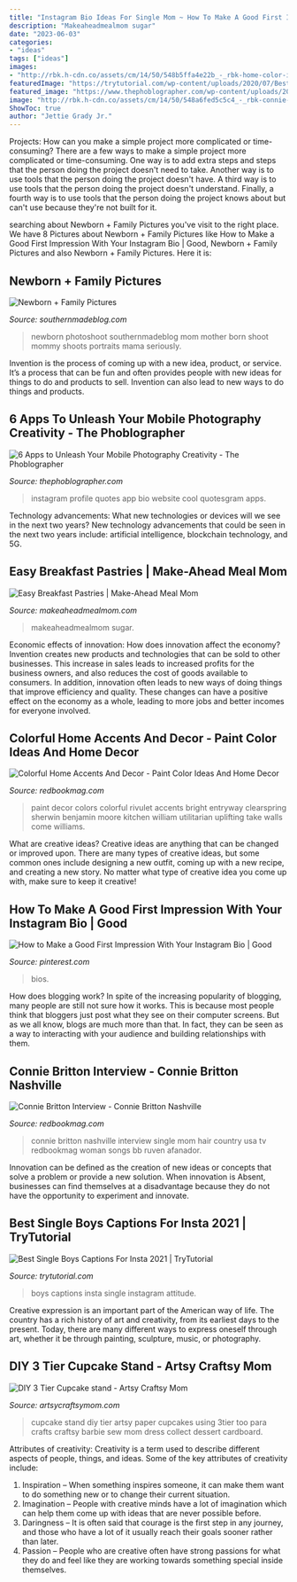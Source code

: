 ```yaml
---
title: "Instagram Bio Ideas For Single Mom ~ How To Make A Good First Impression With Your Instagram Bio"
description: "Makeaheadmealmom sugar"
date: "2023-06-03"
categories:
- "ideas"
tags: ["ideas"]
images:
- "http://rbk.h-cdn.co/assets/cm/14/50/548b5ffa4e22b_-_rbk-home-color-ideas-0713-1-xln.jpg"
featuredImage: "https://trytutorial.com/wp-content/uploads/2020/07/Best-Instagram-Attitude-Captions-For-Boys-2020-4-min.jpg"
featured_image: "https://www.thephoblographer.com/wp-content/uploads/2013/06/Instagram.jpg"
image: "http://rbk.h-cdn.co/assets/cm/14/50/548a6fed5c5c4_-_rbk-connie-britton-cover-7-s2.jpg"
ShowToc: true
author: "Jettie Grady Jr."
---
```



Projects: How can you make a simple project more complicated or time-consuming?
There are a few ways to make a simple project more complicated or time-consuming. One way is to add extra steps and steps that the person doing the project doesn't need to take. Another way is to use tools that the person doing the project doesn't have. A third way is to use tools that the person doing the project doesn't understand. Finally, a fourth way is to use tools that the person doing the project knows about but can't use because they're not built for it.

	

		
searching about Newborn + Family Pictures you've visit to the right place. We have 8 Pictures about Newborn + Family Pictures like How to Make a Good First Impression With Your Instagram Bio | Good, Newborn + Family Pictures and also Newborn + Family Pictures. Here it is:
		
    
## Newborn + Family Pictures

<img loading=lazy src="http://southernmadeblog.com/wp-content/uploads/IMG_0999.jpg" onerror="this.onerror=null;this.src='https://tse2.mm.bing.net/th?id=OIP.P_YQK5C7ev9Y1E72KdZapwHaLH&amp;pid=15.1';" alt="Newborn + Family Pictures">

_Source: southernmadeblog.com_

>newborn photoshoot southernmadeblog mom mother born shoot mommy shoots portraits mama seriously. 

	

Invention is the process of coming up with a new idea, product, or service. It’s a process that can be fun and often provides people with new ideas for things to do and products to sell. Invention can also lead to new ways to do things and products.

    
## 6 Apps To Unleash Your Mobile Photography Creativity - The Phoblographer

<img loading=lazy src="https://www.thephoblographer.com/wp-content/uploads/2013/06/Instagram.jpg" onerror="this.onerror=null;this.src='https://tse4.mm.bing.net/th?id=OIP.T93dOSHd5HIXFkDBUEPk6gAAAA&amp;pid=15.1';" alt="6 Apps to Unleash Your Mobile Photography Creativity - The Phoblographer">

_Source: thephoblographer.com_

>instagram profile quotes app bio website cool quotesgram apps. 

	

Technology advancements: What new technologies or devices will we see in the next two years?
New technology advancements that could be seen in the next two years include: artificial intelligence, blockchain technology, and 5G.

    
## Easy Breakfast Pastries | Make-Ahead Meal Mom

<img loading=lazy src="https://www.makeaheadmealmom.com/wp-content/uploads/2019/09/EasyBreakfastPastries_FeaturedImage_Compressed-720x720.jpg" onerror="this.onerror=null;this.src='https://tse4.mm.bing.net/th?id=OIP.VExK5z0Xuj-7iKUIbz4ZWQHaHa&amp;pid=15.1';" alt="Easy Breakfast Pastries | Make-Ahead Meal Mom">

_Source: makeaheadmealmom.com_

>makeaheadmealmom sugar. 

	

Economic effects of innovation: How does innovation affect the economy?
Invention creates new products and technologies that can be sold to other businesses. This increase in sales leads to increased profits for the business owners, and also reduces the cost of goods available to consumers. In addition, innovation often leads to new ways of doing things that improve efficiency and quality. These changes can have a positive effect on the economy as a whole, leading to more jobs and better incomes for everyone involved.

    
## Colorful Home Accents And Decor - Paint Color Ideas And Home Decor

<img loading=lazy src="http://rbk.h-cdn.co/assets/cm/14/50/548b5ffa4e22b_-_rbk-home-color-ideas-0713-1-xln.jpg" onerror="this.onerror=null;this.src='https://tse2.mm.bing.net/th?id=OIP.YIIjzlyLXBIltijhxctVXwHaJ4&amp;pid=15.1';" alt="Colorful Home Accents And Decor - Paint Color Ideas And Home Decor">

_Source: redbookmag.com_

>paint decor colors colorful rivulet accents bright entryway clearspring sherwin benjamin moore kitchen william utilitarian uplifting take walls come williams. 

	

What are creative ideas?
Creative ideas are anything that can be changed or improved upon. There are many types of creative ideas, but some common ones include designing a new outfit, coming up with a new recipe, and creating a new story. No matter what type of creative idea you come up with, make sure to keep it creative!

    
## How To Make A Good First Impression With Your Instagram Bio | Good

<img loading=lazy src="https://i.pinimg.com/736x/a3/a7/22/a3a7224fe153224f61da27c26f401534.jpg" onerror="this.onerror=null;this.src='https://tse3.mm.bing.net/th?id=OIP.beP9Hcohk3f__mJgxp7fKQHaMh&amp;pid=15.1';" alt="How to Make a Good First Impression With Your Instagram Bio | Good">

_Source: pinterest.com_

>bios. 

	

How does blogging work?
In spite of the increasing popularity of blogging, many people are still not sure how it works. This is because most people think that bloggers just post what they see on their computer screens. But as we all know, blogs are much more than that. In fact, they can be seen as a way to interacting with your audience and building relationships with them.

    
## Connie Britton Interview - Connie Britton Nashville

<img loading=lazy src="http://rbk.h-cdn.co/assets/cm/14/50/548a6fed5c5c4_-_rbk-connie-britton-cover-7-s2.jpg" onerror="this.onerror=null;this.src='https://tse3.mm.bing.net/th?id=OIP.NPJeMyoFGcTsNi0DJ_nV8wHaJ5&amp;pid=15.1';" alt="Connie Britton Interview - Connie Britton Nashville">

_Source: redbookmag.com_

>connie britton nashville interview single mom hair country usa tv redbookmag woman songs bb ruven afanador. 

	

Innovation can be defined as the creation of new ideas or concepts that solve a problem or provide a new solution. When innovation is Absent, businesses can find themselves at a disadvantage because they do not have the opportunity to experiment and innovate.

    
## Best Single Boys Captions For Insta 2021 | TryTutorial

<img loading=lazy src="https://trytutorial.com/wp-content/uploads/2020/07/Best-Instagram-Attitude-Captions-For-Boys-2020-4-min.jpg" onerror="this.onerror=null;this.src='https://tse2.mm.bing.net/th?id=OIP.4sUvz6UJihn92yzmnbhDtAAAAA&amp;pid=15.1';" alt="Best Single Boys Captions For Insta 2021 | TryTutorial">

_Source: trytutorial.com_

>boys captions insta single instagram attitude. 

	

Creative expression is an important part of the American way of life. The country has a rich history of art and creativity, from its earliest days to the present. Today, there are many different ways to express oneself through art, whether it be through painting, sculpture, music, or photography.

    
## DIY 3 Tier Cupcake Stand - Artsy Craftsy Mom

<img loading=lazy src="https://i1.wp.com/4.bp.blogspot.com/-NiwZgGU9BlQ/T0Efqt-lpGI/AAAAAAAAcP0/7FITUtkn1Hk/s1600/3tier-cupcake-stand-DIY.jpg" onerror="this.onerror=null;this.src='https://tse2.mm.bing.net/th?id=OIP._U8_ZW1mjVHeWnMIf3ywHwAAAA&amp;pid=15.1';" alt="DIY 3 Tier Cupcake stand - Artsy Craftsy Mom">

_Source: artsycraftsymom.com_

>cupcake stand diy tier artsy paper cupcakes using 3tier too para crafts craftsy barbie sew mom dress collect dessert cardboard. 

	

Attributes of creativity:
Creativity is a term used to describe different aspects of people, things, and ideas. Some of the key attributes of creativity include: 
1. Inspiration – When something inspires someone, it can make them want to do something new or to change their current situation.
2. Imagination – People with creative minds have a lot of imagination which can help them come up with ideas that are never possible before. 
3. Daringness – It is often said that courage is the first step in any journey, and those who have a lot of it usually reach their goals sooner rather than later. 
4. Passion – People who are creative often have strong passions for what they do and feel like they are working towards something special inside themselves.

